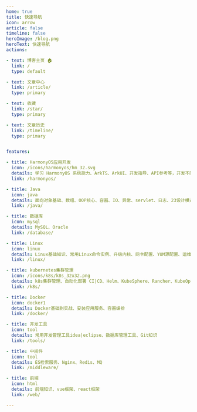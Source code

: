 ```yaml
---
home: true
title: 快速导航
icon: arrow
article: false
timeline: false
heroImage: /blog.png
heroText: 快速导航
actions:

- text: 博客主页 🏠
  link: /
  type: default

- text: 文章中心
  link: /article/
  type: primary

- text: 收藏
  link: /star/
  type: primary  

- text: 文章历史
  link: /timeline/
  type: primary


features:

- title: HarmonyOS应用开发
  icon: /icons/harmonyos/hm_32.svg
  details: 学习 HarmonyOS 系统能力、ArkTS、ArkUI、开发指导、API参考等，开发不同设备的应用，为用户带来全场景体验。
  link: /harmonyos/

- title: Java
  icon: java
  details: 面向对象基础、数组、OOP核心、容器、IO、异常、servlet、日志、23设计模式、异步、分布式服务、JVM、swagger、OSS服务等。
  link: /java/

- title: 数据库
  icon: mysql
  details: MySQL、Oracle
  link: /database/

- title: Linux
  icon: linux
  details: Linux基础知识、常用Linux命令实例、升级内核、网卡配置、YUM源配置、运维监控工具、ansible管理工具、jenkins自动部署、命令大全
  link: /linux/

- title: kubernetes集群管理
  icon: /icons/k8s/k8s_32x32.png
  details: k8s集群管理、自动化部署 CI|CD、Helm、KubeSphere、Rancher、KubeOperator
  link: /k8s/

- title: Docker
  icon: docker1
  details: Docker基础到实战、安装应用服务、容器编排
  link: /docker/

- title: 开发工具
  icon: tool
  details: 常用开发管理工具idea|eclipse、数据库管理工具、Git知识
  link: /tools/

- title: 中间件
  icon: tool
  details: ES检索服务、Nginx、Redis、MQ
  link: /middleware/

- title: 前端
  icon: html
  details: 前端知识、vue框架、react框架
  link: /web/

---
```


<!-- @include: ../README.md#recent-home -->

